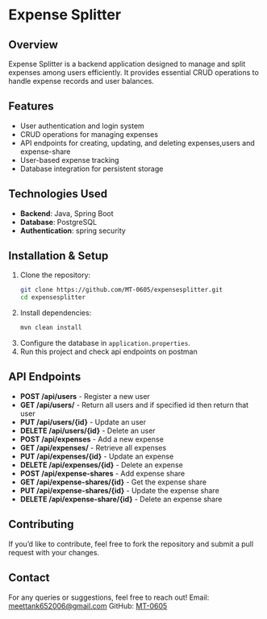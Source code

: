 # Expense Splitter

## Overview
Expense Splitter is a backend application designed to manage and split expenses among users efficiently. It provides essential CRUD operations to handle expense records and user balances.

## Features
- User authentication and login system
- CRUD operations for managing expenses
- API endpoints for creating, updating, and deleting expenses,users and expense-share
- User-based expense tracking
- Database integration for persistent storage

## Technologies Used
- **Backend**: Java, Spring Boot
- **Database**: PostgreSQL
- **Authentication**: spring security

## Installation & Setup
1. Clone the repository:
   ```bash
   git clone https://github.com/MT-0605/expensesplitter.git
   cd expensesplitter
   ```
2. Install dependencies:
   ```bash
   mvn clean install
   ```
3. Configure the database in `application.properties`.
4. Run this project and check api endpoints on postman

## API Endpoints
- **POST /api/users** - Register a new user
- **GET /api/users/** - Return all users and if specified id then return that user
- **PUT /api/users/{id}** - Update an user
- **DELETE /api/users/{id}** - Delete an user
- **POST /api/expenses** - Add a new expense
- **GET /api/expenses/** - Retrieve all expenses
- **PUT /api/expenses/{id}** - Update an expense
- **DELETE /api/expenses/{id}** - Delete an expense
- **POST /api/expense-shares** - Add expense share
- **GET /api/expense-shares/{id}** - Get the expense share
- **PUT /api/expense-shares/{id}** - Update the expense share
- **DELETE /api/expense-share/{id}** - Delete an expense share

## Contributing
If you’d like to contribute, feel free to fork the repository and submit a pull request with your changes.


## Contact
For any queries or suggestions, feel free to reach out!
Email: meettank652006@gmail.com
GitHub: [MT-0605](https://github.com/MT-0605)

